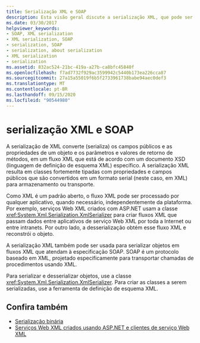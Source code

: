 ```yaml
---
title: Serialização XML e SOAP
description: Esta visão geral discute a serialização XML, que pode ser usada para serializar objetos em fluxos XML que estão em conformidade com a especificação SOAP.
ms.date: 03/30/2017
helpviewer_keywords:
- SOAP, XML serialization
- XML serialization, SOAP
- serialization, SOAP
- serialization, about serialization
- XML serialization
- serialization
ms.assetid: 832ac524-21bc-419a-a27b-ca8bfc45840f
ms.openlocfilehash: f7ad7732f929ac3599942c5440b173ea226cca87
ms.sourcegitcommit: 27a15a55019f6b5f2733961738babe94aec0def3
ms.translationtype: MT
ms.contentlocale: pt-BR
ms.lasthandoff: 09/15/2020
ms.locfileid: "90544980"
---
```

# <a name="xml-and-soap-serialization"></a>serialização XML e SOAP

A serialização de XML converte (serializa) os campos públicos e as propriedades de um objeto e os parâmetros e valores de retorno de métodos, em um fluxo XML que está de acordo com um documento XSD (linguagem de definição de esquema XML) específico. A serialização XML resulta em classes fortemente tipadas com propriedades e campos públicos que são convertidos em um formato serial (neste caso, em XML) para armazenamento ou transporte.

Como XML é um padrão aberto, o fluxo XML pode ser processado por qualquer aplicativo, quando necessário, independentemente da plataforma. Por exemplo, serviços Web XML criados com ASP.NET usam a classe <xref:System.Xml.Serialization.XmlSerializer> para criar fluxos XML que passam dados entre aplicativos de serviço Web XML por toda a Internet ou entre intranets. Por outro lado, a desserialização obtém esse fluxo XML e reconstrói o objeto.

A serialização XML também pode ser usada para serializar objetos em fluxos XML que atendam à especificação SOAP. SOAP é um protocolo baseado em XML, projetado especificamente para transportar chamadas de procedimentos usando XML.

Para serializar e desserializar objetos, use a classe <xref:System.Xml.Serialization.XmlSerializer>. Para criar as classes a serem serializadas, use a ferramenta de definição de esquema XML.

## <a name="see-also"></a>Confira também

- [Serialização binária](binary-serialization.md)
- [Serviços Web XML criados usando ASP.NET e clientes de serviço Web XML](/previous-versions/dotnet/netframework-4.0/7bkzywba(v=vs.100))
